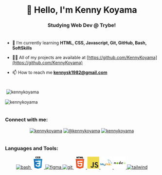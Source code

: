 <h1 align="center"> 👋 Hello, I'm Kenny Koyama</h1>
<h3 align="center">Studying Web Dev @ Trybe!</h3>

<h1></h1>

- 🌱 I’m currently learning **HTML, CSS, Javascript, Git, GitHub, Bash, SoftSkills**

- 👨‍💻 All of my projects are available at [https://github.com/KennyKoyama](https://github.com/KennyKoyama)

- 📫 How to reach me **kennysk1982@gmail.com**

<h1></h1>

<p>&nbsp;<img align="center" src="https://github-readme-stats.vercel.app/api?username=kennykoyama&show_icons=true&theme=dracula&hide_border=true&locale=en" alt="kennykoyama" /></p>

<p><img align="center" src="https://github-readme-stats.vercel.app/api/top-langs?username=kennykoyama&show_icons=true&theme=dracula&hide_border=true&locale=en&layout=compact" alt="kennykoyama" /></p>

<h1></h1>

<h3 align="left">Connect with me:</h3>
<p align="center">
<a href="https://dev.to/kennykoyama" target="blank"><img align="center" src="https://raw.githubusercontent.com/rahuldkjain/github-profile-readme-generator/master/src/images/icons/Social/devto.svg" alt="kennykoyama" height="30" width="40" /></a>
<a href="https://medium.com/@kennykoyama" target="blank"><img align="center" src="https://raw.githubusercontent.com/rahuldkjain/github-profile-readme-generator/master/src/images/icons/Social/medium.svg" alt="@kennykoyama" height="30" width="40" /></a>
<a href="https://www.hackerrank.com/kennykoyama" target="blank"><img align="center" src="https://raw.githubusercontent.com/rahuldkjain/github-profile-readme-generator/master/src/images/icons/Social/hackerrank.svg" alt="kennykoyama" height="30" width="40" /></a>
</p>

<h1></h1>

<h3 align="left">Languages and Tools:</h3>
<p align="center"> <a href="https://www.gnu.org/software/bash/" target="_blank" rel="noreferrer"> <img src="https://www.vectorlogo.zone/logos/gnu_bash/gnu_bash-icon.svg" alt="bash" width="40" height="40"/> </a> <a href="https://www.w3schools.com/css/" target="_blank" rel="noreferrer"> <img src="https://raw.githubusercontent.com/devicons/devicon/master/icons/css3/css3-original-wordmark.svg" alt="css3" width="40" height="40"/> </a> <a href="https://www.figma.com/" target="_blank" rel="noreferrer"> <img src="https://www.vectorlogo.zone/logos/figma/figma-icon.svg" alt="figma" width="40" height="40"/> </a> <a href="https://git-scm.com/" target="_blank" rel="noreferrer"> <img src="https://www.vectorlogo.zone/logos/git-scm/git-scm-icon.svg" alt="git" width="40" height="40"/> </a> <a href="https://www.w3.org/html/" target="_blank" rel="noreferrer"> <img src="https://raw.githubusercontent.com/devicons/devicon/master/icons/html5/html5-original-wordmark.svg" alt="html5" width="40" height="40"/> </a> <a href="https://developer.mozilla.org/en-US/docs/Web/JavaScript" target="_blank" rel="noreferrer"> <img src="https://raw.githubusercontent.com/devicons/devicon/master/icons/javascript/javascript-original.svg" alt="javascript" width="40" height="40"/> </a> <a href="https://www.mysql.com/" target="_blank" rel="noreferrer"> <img src="https://raw.githubusercontent.com/devicons/devicon/master/icons/mysql/mysql-original-wordmark.svg" alt="mysql" width="40" height="40"/> </a> <a href="https://nodejs.org" target="_blank" rel="noreferrer"> <img src="https://raw.githubusercontent.com/devicons/devicon/master/icons/nodejs/nodejs-original-wordmark.svg" alt="nodejs" width="40" height="40"/> </a> <a href="https://tailwindcss.com/" target="_blank" rel="noreferrer"> <img src="https://www.vectorlogo.zone/logos/tailwindcss/tailwindcss-icon.svg" alt="tailwind" width="40" height="40"/> </a> </p>
